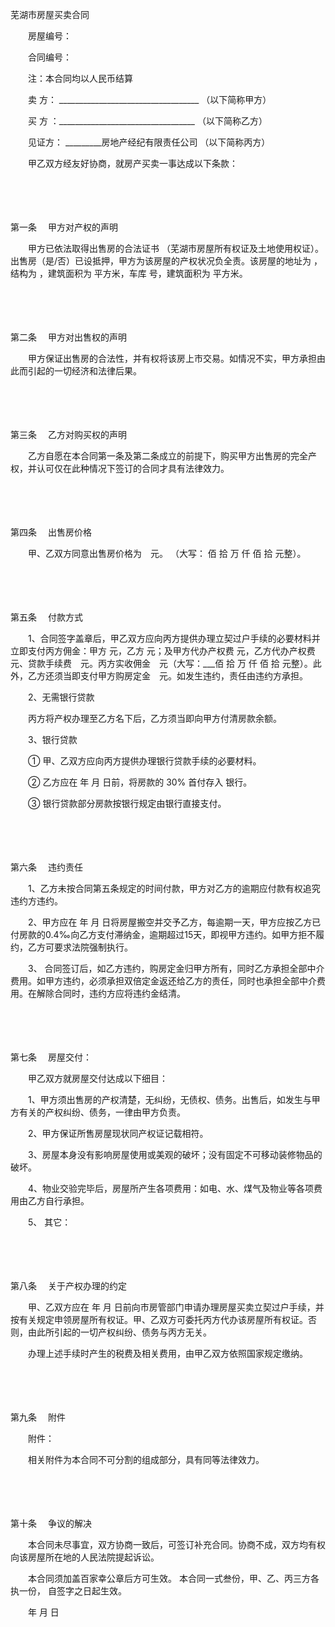 



芜湖市房屋买卖合同



 

　　房屋编号：

　　合同编号：　　

　　注：本合同均以人民币结算　　

　　卖 方： ___________________________________ （以下简称甲方）

　　买 方 ：__________________________________ （以下简称乙方）

　　见证方： _________房地产经纪有限责任公司 （以下简称丙方）　　

　　甲乙双方经友好协商，就房产买卖一事达成以下条款：

　　

　　

第一条
　甲方对产权的声明

　　甲方已依法取得出售房的合法证书 （芜湖市房屋所有权证及土地使用权证）。出售房（是/否）已设抵押，甲方为该房屋的产权状况负全责。该房屋的地址为 ，结构为 ，建筑面积为 平方米，车库 号，建筑面积为 平方米。

　　

　　

第二条
　甲方对出售权的声明

　　甲方保证出售房的合法性，并有权将该房上市交易。如情况不实，甲方承担由此而引起的一切经济和法律后果。

　　

　　

第三条
　乙方对购买权的声明

　　乙方自愿在本合同第一条及第二条成立的前提下，购买甲方出售房的完全产权，并认可仅在此种情况下签订的合同才具有法律效力。

　　

　　

第四条
　出售房价格

　　甲、乙双方同意出售房价格为　元。 （大写： 佰 拾 万 仟 佰 拾 元整）。

　　

　　

第五条
　付款方式

　　1、合同签字盖章后，甲乙双方应向丙方提供办理立契过户手续的必要材料并立即支付丙方佣金：甲方 元，乙方 元；及甲方代办产权费 元，乙方代办产权费　元、贷款手续费　元。丙方实收佣金　元（大写：___佰 拾 万 仟 佰 拾 元整）。此外，乙方还须当即支付甲方购房定金　元。如发生违约，责任由违约方承担。

　　2、无需银行贷款

　　丙方将产权办理至乙方名下后，乙方须当即向甲方付清房款余额。

　　3、银行贷款

　　① 甲、乙双方应向丙方提供办理银行贷款手续的必要材料。

　　② 乙方应在 年 月 日前，将房款的 30% 首付存入 银行。

　　③ 银行贷款部分房款按银行规定由银行直接支付。

　　

　　

第六条
　违约责任

　　1、乙方未按合同第五条规定的时间付款，甲方对乙方的逾期应付款有权追究违约方违约。

　　2、甲方应在 年 月 日将房屋搬空并交予乙方，每逾期一天，甲方应按乙方已付房款的0.4‰向乙方支付滞纳金，逾期超过15天，即视甲方违约。如甲方拒不履约，乙方可要求法院强制执行。

　　3、 合同签订后，如乙方违约，购房定金归甲方所有，同时乙方承担全部中介费用。如甲方违约，必须承担双倍定金返还给乙方的责任，同时也承担全部中介费用。在解除合同时，违约方应将违约金结清。

　　

　　

第七条
　房屋交付：

　　甲乙双方就房屋交付达成以下细目：

　　1、甲方须出售房的产权清楚，无纠纷，无债权、债务。出售后，如发生与甲方有关的产权纠纷、债务，一律由甲方负责。

　　2、甲方保证所售房屋现状同产权证记载相符。

　　3、房屋本身没有影响房屋使用或美观的破坏；没有固定不可移动装修物品的破坏。

　　4、物业交验完毕后，房屋所产生各项费用：如电、水、煤气及物业等各项费用由乙方自行承担。

　　5、 其它：

　　

　　

第八条
　关于产权办理的约定

　　甲、乙双方应在 年 月 日前向市房管部门申请办理房屋买卖立契过户手续，并按有关规定申领房屋所有权证。甲、乙双方可委托丙方代办该房屋所有权证。否则，由此所引起的一切产权纠纷、债务与丙方无关。

　　办理上述手续时产生的税费及相关费用，由甲乙双方依照国家规定缴纳。

　　

　　

第九条
　附件

　　附件：

　　相关附件为本合同不可分割的组成部分，具有同等法律效力。

　　

　　

第十条
　争议的解决

　　本合同未尽事宜，双方协商一致后，可签订补充合同。协商不成，双方均有权向该房屋所在地的人民法院提起诉讼。

　　本合同须加盖百家幸公章后方可生效。 本合同一式叁份，甲、乙、丙三方各执一份， 自签字之日起生效。

　　年 月 日